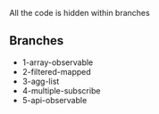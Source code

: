 All the code is hidden within branches

## Branches

* 1-array-observable
* 2-filtered-mapped
* 3-agg-list
* 4-multiple-subscribe
* 5-api-observable
